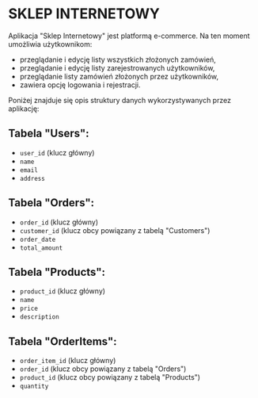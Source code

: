# SKLEP INTERNETOWY

Aplikacja "Sklep Internetowy" jest platformą e-commerce. Na ten moment umożliwia użytkownikom:
- przeglądanie i edycję listy wszystkich złożonych zamówień,
- przeglądanie i edycję listy zarejestrowanych użytkowników,
- przeglądanie listy zamówień złożonych przez użytkowników,
- zawiera opcję logowania i rejestracji.

Poniżej znajduje się opis struktury danych wykorzystywanych przez aplikację:

## Tabela "Users":

- `user_id` (klucz główny)
- `name`
- `email`
- `address`

## Tabela "Orders":

- `order_id` (klucz główny)
- `customer_id` (klucz obcy powiązany z tabelą "Customers")
- `order_date`
- `total_amount`

## Tabela "Products":

- `product_id` (klucz główny)
- `name`
- `price`
- `description`

## Tabela "OrderItems":

- `order_item_id` (klucz główny)
- `order_id` (klucz obcy powiązany z tabelą "Orders")
- `product_id` (klucz obcy powiązany z tabelą "Products")
- `quantity`
